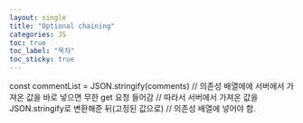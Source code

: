 ```yaml
---
layout: single
title: "Optional chaining"
categories: JS
toc: true
toc_label: "목차"
toc_sticky: true
---
```


const commentList = JSON.stringify(comments)
// 의존성 배열에에 서버에서 가져온 값을 바로 넣으면 무한 get 요청 들어감
// 따라서 서버에서 가져온 값을 JSON.stringify로 변환해준 뒤(고정된 값으로)
// 의존성 배열에 넣어야 함.
